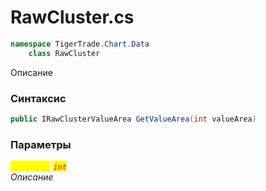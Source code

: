 
# RawCluster.cs
```csharp
namespace TigerTrade.Chart.Data  
    class RawCluster
```

Описание

### Синтаксис
```csharp
public IRawClusterValueArea GetValueArea(int valueArea)
```

### Параметры  
<mark style="color:yellow;">`valueArea`</mark> <mark style="color:red;">*`int`*</mark>  
 *Описание*  
  

                    
                    